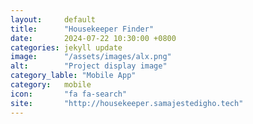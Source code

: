 ```yaml
---
layout:     default
title:      "Housekeeper Finder"
date:       2024-07-22 10:30:00 +0800
categories: jekyll update
image:      "/assets/images/alx.png"
alt:        "Project display image"
category_lable: "Mobile App"
category:   mobile
icon:       "fa fa-search"
site:       "http://housekeeper.samajestedigho.tech"
---
```


